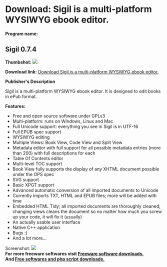 # Download: Sigil is a multi-platform WYSIWYG ebook editor.

**Program name:**

## Sigil 0.7.4

  
**Thumbshot:** ![](http://www.freewarefiles.com/screenshot/sigil_md.jpg)   
  
**Download link:** [Download Sigil is a multi-platform WYSIWYG ebook editor.](http://freesoftwares.boysofts.com/Sigil_program_61826.html)  
  


**Publisher's Description**  
  


Sigil is a multi-platform WYSIWYG ebook editor. It is designed to edit books in ePub format. 

**Features:**

  * Free and open source software under GPLv3 
  * Multi-platform: runs on Windows, Linux and Mac 
  * Full Unicode support: everything you see in Sigil is in UTF-16 
  * Full EPUB spec support 
  * WYSIWYG editing 
  * Multiple Views: Book View, Code View and Split View 
  * Metadata editor with full support for all possible metadata entries (more than 200) with full descriptions for each 
  * Table Of Contents editor 
  * Multi-level TOC support 
  * Book View fully supports the display of any XHTML document possible under the OPS spec 
  * SVG support 
  * Basic XPGT support 
  * Advanced automatic conversion of all imported documents to Unicode 
  * Currently imports TXT, HTML and EPUB files; more will be added with time 
  * Embedded HTML Tidy; all imported documents are thoroughly cleaned; changing views cleans the document so no matter how much you screw up your code, it will fix it (usually) 
  * An actually usable user interface 
  * Native C++ application 
  * Bugs :) 
  * And a lot more... 

  
  
Screenshot: ![](http://www.freewarefiles.com/screenshot/sigil.jpg)   
**For more freeware softwares visit [Freeware software downloads.](http://freesoftwares.boysofts.com/)**   
**And [Free softwares and php script downloads.](http://www.boysofts.com/)**
